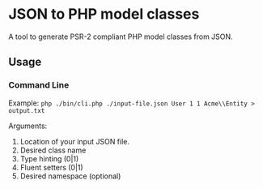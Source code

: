 # JSON to PHP model classes
A tool to generate PSR-2 compliant PHP model classes from JSON.

## Usage
### Command Line
Example: 
`php ./bin/cli.php ./input-file.json User 1 1 Acme\\Entity > output.txt`

Arguments:
1. Location of your input JSON file.
2. Desired class name
3. Type hinting (0|1)
4. Fluent setters (0|1)
5. Desired namespace (optional)


